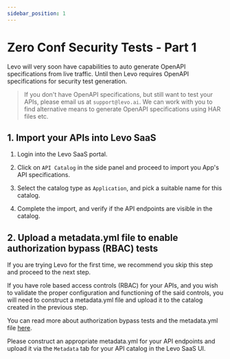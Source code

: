```yaml
---
sidebar_position: 1
---
```



# Zero Conf Security Tests - Part 1
Levo will very soon have capabilities to auto generate OpenAPI specifications from live traffic.
Until then Levo requires OpenAPI specifications for security test generation.

> If you don't have OpenAPI specifications, but still want to test your APIs, please email us at `support@levo.ai`.
We can work with you to find alternative means to generate OpenAPI specifications using HAR files etc.

## 1. Import your APIs into Levo SaaS

1. Login into the Levo SaaS portal.

2. Click on `API Catalog` in the side panel and proceed to import you App's API specifications.

3. Select the catalog type as `Application`, and pick a suitable name for this catalog.

4. Complete the import, and verify if the API endpoints are visible in the catalog.

## 2. Upload a metadata.yml file to enable authorization bypass (RBAC) tests
If you are trying Levo for the first time, we recommend you skip this step and proceed to the next step.

If you have role based access controls (RBAC) for your APIs, and you wish to validate the proper configuration and functioning of the said controls, you will need to construct a metadata.yml file and upload it to the catalog created in the previous step.

You can read more about authorization bypass tests and the metadata.yml file [here](../../../concepts/api-catalog/metadata-yml.md).

Please construct an appropriate metadata.yml for your API endpoints and upload it via the `Metadata` tab for your API catalog in the Levo SaaS UI.

